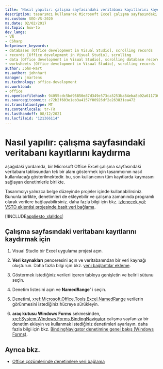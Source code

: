 ```yaml
---
title: 'Nasıl yapılır: çalışma sayfasındaki veritabanı kayıtlarını kaydırma'
description: tasarımcı kullanarak Microsoft Excel çalışma sayfasındaki veritabanı tablosundan tek bir alan görüntüleme hakkında bilgi edinin
ms.custom: SEO-VS-2020
ms.date: 02/02/2017
ms.topic: how-to
dev_langs:
- VB
- CSharp
helpviewer_keywords:
- databases [Office development in Visual Studio], scrolling records
- records [Office development in Visual Studio], scrolling
- data [Office development in Visual Studio], scrolling database records
- worksheets [Office development in Visual Studio], scrolling records
author: John-Hart
ms.author: johnhart
manager: jmartens
ms.technology: office-development
ms.workload:
- office
ms.openlocfilehash: 94055cdc5bd95850e87d349e573ca3253ba84eba8b92a611730e827cd5a5da0e
ms.sourcegitcommit: c72b2f603e1eb3a4157f00926df2e263831ea472
ms.translationtype: MT
ms.contentlocale: tr-TR
ms.lasthandoff: 08/12/2021
ms.locfileid: "121366114"
---
```

# <a name="how-to-scroll-through-database-records-in-a-worksheet"></a>Nasıl yapılır: çalışma sayfasındaki veritabanı kayıtlarını kaydırma
  aşağıdaki yordamda, bir Microsoft Office Excel çalışma sayfasındaki veritabanı tablosundan tek bir alanı göstermek için tasarımcının nasıl kullanılacağı gösterilmektedir. bu, son kullanıcının tüm kayıtlarda kaymasını sağlayan denetimlerle birlikte.

 Tasarımcıyı yalnızca belge düzeyinde projeler içinde kullanabilirsiniz. Bununla birlikte, denetimleri de ekleyebilir ve çalışma zamanında programlı olarak verilere bağlayabilirsiniz. daha fazla bilgi için bkz. [izlenecek yol: VSTO eklentisi projesinde basit veri bağlama](../vsto/walkthrough-simple-data-binding-in-vsto-add-in-project.md).

 [!INCLUDE[appliesto_xlalldoc](../vsto/includes/appliesto-xlalldoc-md.md)]

## <a name="to-scroll-through-database-records-in-a-worksheet"></a>Çalışma sayfasındaki veritabanı kayıtlarını kaydırmak için

1. Visual Studio bir Excel uygulama projesi açın.

2. **Veri kaynakları** penceresini açın ve veritabanından bir veri kaynağı oluşturun. Daha fazla bilgi için bkz. [yeni bağlantılar ekleme](../data-tools/add-new-connections.md).

3. Göstermek istediğiniz verileri içeren tabloyu genişletin ve belirli sütunu seçin.

4. Denetim listesini açın ve **NamedRange**' i seçin.

5. Denetimi, <xref:Microsoft.Office.Tools.Excel.NamedRange> verilerin görünmesini istediğiniz hücreye sürükleyin.

6. **araç kutusu** **Windows Forms** sekmesinden, <xref:System.Windows.Forms.BindingNavigator> çalışma sayfanıza bir denetim ekleyin ve kullanmak istediğiniz denetimleri ayarlayın. daha fazla bilgi için bkz. [BindingNavigator denetimine genel bakış &#40;Windows Forms&#41;](/dotnet/framework/winforms/controls/bindingnavigator-control-overview-windows-forms).

## <a name="see-also"></a>Ayrıca bkz.
- [Office çözümlerinde denetimlere veri bağlama](../vsto/binding-data-to-controls-in-office-solutions.md)
